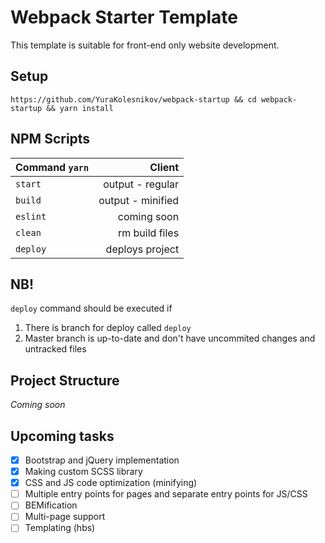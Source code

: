 # Webpack Starter Template
  
This template is suitable for front-end only website development.   

## Setup  

```
https://github.com/YuraKolesnikov/webpack-startup && cd webpack-startup && yarn install
```

## NPM Scripts

|Command `yarn`  |Client |
|--- |---:|
|`start`|output - regular|
|`build`|output - minified|
|`eslint`|coming soon|
|`clean`|rm build files|
|`deploy`|deploys project|

## NB!  
`deploy` command should be executed if  
1. There is branch for deploy called `deploy`
2. Master branch is up-to-date and don't have uncommited changes and untracked files

## Project Structure  
*Coming soon*

## Upcoming tasks  
- [x] Bootstrap and jQuery implementation  
- [x] Making custom SCSS library  
- [x] CSS and JS code optimization (minifying)  
- [ ] Multiple entry points for pages and separate entry points for JS/CSS
- [ ] BEMification
- [ ] Multi-page support  
- [ ] Templating (hbs)  
